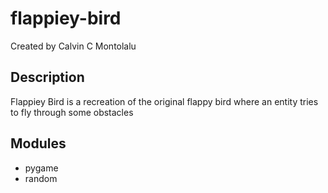 # flappiey-bird
Created by Calvin C Montolalu

## Description
Flappiey Bird is a recreation of the original flappy bird where an entity tries to fly through some obstacles 

## Modules
* pygame
* random

